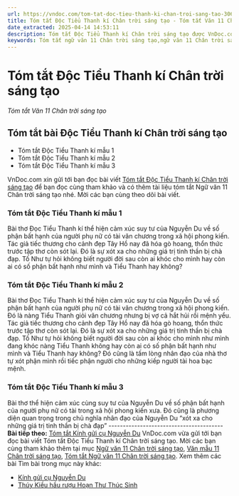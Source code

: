 ```yaml
---
url: https://vndoc.com/tom-tat-doc-tieu-thanh-ki-chan-troi-sang-tao-306098
title: Tóm tắt Độc Tiểu Thanh kí Chân trời sáng tạo - Tóm tắt Văn 11 Chân trời sáng tạo - VnDoc.com
date_extracted: 2025-04-14 14:53:11
description: Tóm tắt Độc Tiểu Thanh kí Chân trời sáng tạo được VnDoc.com sưu tầm và xin gửi tới bạn đọc cùng tham khảo nhé.
keywords: Tóm tắt ngữ văn 11 Chân trời sáng tạo,ngữ văn 11 Chân trời sáng tạo,tóm tắt ngữ văn 11,tóm tắt văn 11,tóm tắt ngữ văn 11 chân trời,tóm tắt văn 11 Chân trời sáng tạo,ngữ văn 11,văn 11,tóm tắt văn 11 chân trời,Tóm tắt Độc Tiểu Thanh kí Chân trời sáng tạo,Tóm tắt Độc Tiểu Thanh kí,Tóm tắt bài Độc Tiểu Thanh kí,Tóm tắt Ngữ văn 11 Chân trời sáng tạo bài Độc Tiểu Thanh kí
---
```


# Tóm tắt Độc Tiểu Thanh kí Chân trời sáng tạo
 _Tóm tắt Văn 11 Chân trời sáng tạo_
## Tóm tắt bài Độc Tiểu Thanh kí Chân trời sáng tạo
  * Tóm tắt Độc Tiểu Thanh kí mẫu 1
  * Tóm tắt Độc Tiểu Thanh kí mẫu 2
  * Tóm tắt Độc Tiểu Thanh kí mẫu 3

VnDoc.com xin gửi tới bạn đọc bài viết [Tóm tắt Độc Tiểu Thanh kí Chân trời sáng tạo](<https://vndoc.com/tom-tat-doc-tieu-thanh-ki-chan-troi-sang-tao-306098>) để bạn đọc cùng tham khảo và có thêm tài liệu tóm tắt Ngữ văn 11 Chân trời sáng tạo nhé. Mời các bạn cùng theo dõi bài viết.
### Tóm tắt Độc Tiểu Thanh kí mẫu 1
Bài thơ Đọc Tiểu Thanh kí thể hiện cảm xúc suy tư của Nguyễn Du về số phận bất hạnh của người phụ nữ có tài văn chương trong xã hội phong kiến. Tác giả tiếc thương cho cảnh đẹp Tây Hồ nay đã hóa gò hoang, thổn thức trước tập thơ còn sót lại. Đó là sự xót xa cho những giá trị tinh thần bị chà đạp. Tố Như tự hỏi không biết người đời sau còn ai khóc cho mình hay còn ai có số phận bất hạnh như mình và Tiểu Thanh hay không?
### Tóm tắt Độc Tiểu Thanh kí mẫu 2
Bài thơ Đọc Tiểu Thanh kí thể hiện cảm xúc suy tư của Nguyễn Du về số phận bất hạnh của người phụ nữ có tài văn chương trong xã hội phong kiến. Đó là nàng Tiểu Thanh giỏi văn chương nhưng bị vợ cả hắt hủi rồi mệnh yểu. Tác giả tiếc thương cho cảnh đẹp Tây Hồ nay đã hóa gò hoang, thổn thức trước tập thơ còn sót lại. Đó là sự xót xa cho những giá trị tinh thần bị chà đạp. Tố Như tự hỏi không biết người đời sau còn ai khóc cho mình như mình đang khóc nàng Tiểu Thanh không hay còn ai có số phận bất hạnh như mình và Tiểu Thanh hay không? Đó cũng là tấm lòng nhân đạo của nhà thơ tự xót phận mình rồi tiếc phận người cho những kiếp người tài hoa bạc mệnh.
### Tóm tắt Độc Tiểu Thanh kí mẫu 3
Bài thơ thể hiện cảm xúc cùng suy tư của Nguyễn Du về số phận bất hạnh của người phụ nữ có tài trong xã hội phong kiến xưa. Đó cũng là phương diện quan trọng trong chủ nghĩa nhân đạo của Nguyễn Du “xót xa cho những giá trị tinh thần bị chà đạp”
\----------------------------------------
**Bài tiếp theo:** [Tóm tắt Kính gửi cụ Nguyễn Du](<https://vndoc.com/tom-tat-kinh-gui-cu-nguyen-du-306100>)
VnDoc.com vừa gửi tới bạn đọc bài viết Tóm tắt Độc Tiểu Thanh kí Chân trời sáng tạo. Mời các bạn cùng tham khảo thêm tại mục [Ngữ văn 11 Chân trời sáng tạo](<https://vndoc.com/ngu-van-11-chan-troi-sang-tao>), [Văn mẫu 11 Chân trời sáng tạo](<https://vndoc.com/van-mau-lop-11-chan-troi-sang-tao>), [Tóm tắt Ngữ văn 11 Chân trời sáng tạo](<https://vndoc.com/tom-tat-ngu-van-11-chan-troi-sang-tao>).
Xem thêm các bài Tìm bài trong mục này khác:
  * [Kính gửi cụ Nguyễn Du](</tom-tat-kinh-gui-cu-nguyen-du-306100>)
  * [Thúy Kiều hầu rượu Hoạn Thư Thúc Sinh](</tom-tat-thuy-kieu-hau-ruou-hoan-thu-thuc-sinh-306111>)

